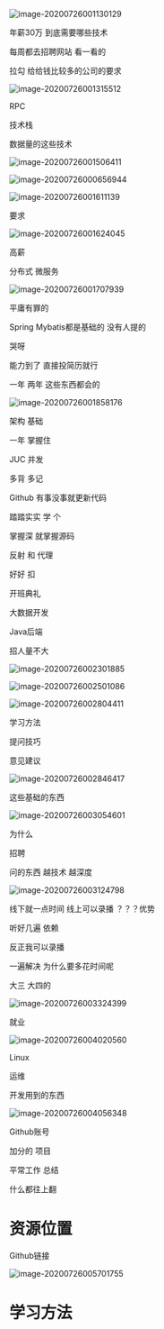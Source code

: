 ![image-20200726001130129](assets/image-20200726001130129.png)



年薪30万  到底需要哪些技术   

每周都去招聘网站  看一看的   

拉勾  给给钱比较多的公司的要求  



![image-20200726001315512](assets/image-20200726001315512.png)

RPC 



技术栈  



数据量的这些技术  



![image-20200726001506411](assets/image-20200726001506411.png)







![image-20200726000656944](assets/image-20200726000656944.png)





![image-20200726001611139](assets/image-20200726001611139.png)

要求  

![image-20200726001624045](assets/image-20200726001624045.png)



高薪 



分布式 微服务 





![image-20200726001707939](assets/image-20200726001707939.png)



平庸有罪的



Spring Mybatis都是基础的 没有人提的



哭呀   



能力到了   直接投简历就行  

一年  两年   这些东西都会的





![image-20200726001858176](assets/image-20200726001858176.png)





架构    基础 

一年    掌握住

JUC  并发

多背 多记



Github  有事没事就更新代码  

踏踏实实 学 个  



掌握深 就掌握源码 

反射 和 代理

好好 扣   



开班典礼 



大数据开发   

Java后端  

招人量不大 



![image-20200726002301885](assets/image-20200726002301885.png)



![image-20200726002501086](assets/image-20200726002501086.png)



![image-20200726002804411](assets/image-20200726002804411.png)



学习方法 

提问技巧 

意见建议  



![image-20200726002846417](assets/image-20200726002846417.png)









这些基础的东西



![image-20200726003054601](assets/image-20200726003054601.png)





为什么  



招聘



问的东西 越技术 越深度



![image-20200726003124798](assets/image-20200726003124798.png)



线下就一点时间   线上可以录播  ？？？优势

听好几遍  依赖   

反正我可以录播

一遍解决  为什么要多花时间呢 

大三 大四的 



![image-20200726003324399](assets/image-20200726003324399.png)





就业  



![image-20200726004020560](assets/image-20200726004020560.png)



Linux  

运维   



开发用到的东西



![image-20200726004056348](assets/image-20200726004056348.png)



Github账号

加分的  项目 



平常工作   总结    

什么都往上翻  



# 资源位置

Github链接  

![image-20200726005701755](assets/image-20200726005701755.png)



# 学习方法

